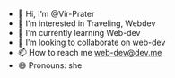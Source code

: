 - 👋 Hi, I’m @Vir-Prater
- 👀 I’m interested in Traveling, Webdev
- 🌱 I’m currently learning Web-dev
- 💞️ I’m looking to collaborate on web-dev
- 📫 How to reach me web-dev@dev.me
- 😄 Pronouns: she


<!---
Vir-Prater/Vir-Prater is a ✨ special ✨ repository because its `README.md` (this file) appears on your GitHub profile.
You can click the Preview link to take a look at your changes.
--->
